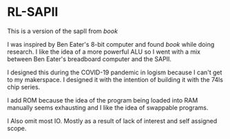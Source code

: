 # RL-SAPII

This is a version of the sapII from _book_

I was inspired by Ben Eater's 8-bit computer and found _book_ while doing research. I like the idea of a more powerful ALU so I went with a mix between Ben Eater's breadboard computer and the SAPII.

I designed this during the COVID-19 pandemic in logism because I can't get to my makerspace. I designed it with the intention of building it with the 74ls chip series.

I add ROM because the idea of the program being loaded into RAM manually seems exhausting and I like the idea of swappable programs.

I Also omit most IO. Mostly as a result of lack of interest and self assigned scope.
